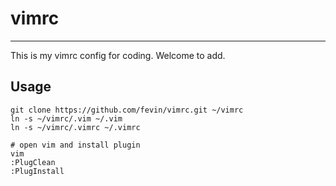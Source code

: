 # vimrc
---
This is my vimrc config for coding.
Welcome to add.

## Usage
```shell
git clone https://github.com/fevin/vimrc.git ~/vimrc
ln -s ~/vimrc/.vim ~/.vim
ln -s ~/vimrc/.vimrc ~/.vimrc

# open vim and install plugin
vim
:PlugClean
:PlugInstall
```
